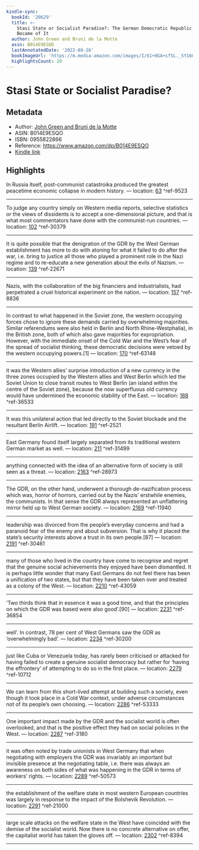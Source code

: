 ```yaml
---
kindle-sync:
  bookId: '20629'
  title: >-
    Stasi State or Socialist Paradise?: The German Democratic Republic and What
    Became of It
  author: John Green and Bruni de la Motte
  asin: B014E9ESQO
  lastAnnotatedDate: '2022-08-26'
  bookImageUrl: 'https://m.media-amazon.com/images/I/61+0GA+sfSL._SY160.jpg'
  highlightsCount: 20
---
```

# Stasi State or Socialist Paradise?
## Metadata
* Author: [John Green and Bruni de la Motte](https://www.amazon.comundefined)
* ASIN: B014E9ESQO
* ISBN: 0955822866
* Reference: https://www.amazon.com/dp/B014E9ESQO
* [Kindle link](kindle://book?action=open&asin=B014E9ESQO)

## Highlights
In Russia itself, post-communist catastroika produced the greatest peacetime economic collapse in modern history. — location: [63](kindle://book?action=open&asin=B014E9ESQO&location=63) ^ref-9523

---
To judge any country simply on Western media reports, selective statistics or the views of dissidents is to accept a one-dimensional picture, and that is what most commentators have done with the communist-run countries. — location: [102](kindle://book?action=open&asin=B014E9ESQO&location=102) ^ref-30379

---
It is quite possible that the denigration of the GDR by the West German establishment has more to do with atoning for what it failed to do after the war, i.e. bring to justice all those who played a prominent role in the Nazi regime and to re-educate a new generation about the evils of Nazism. — location: [139](kindle://book?action=open&asin=B014E9ESQO&location=139) ^ref-22671

---
Nazis, with the collaboration of the big financiers and industrialists, had perpetrated a cruel historical experiment on the nation. — location: [157](kindle://book?action=open&asin=B014E9ESQO&location=157) ^ref-8836

---
In contrast to what happened in the Soviet zone, the western occupying forces chose to ignore these demands carried by overwhelming majorities. Similar referendums were also held in Berlin and North Rhine-Westphalia), in the British zone, both of which also gave majorities for expropriation. However, with the immediate onset of the Cold War and the West’s fear of the spread of socialist thinking, these democratic decisions were vetoed by the western occupying powers.[1] — location: [170](kindle://book?action=open&asin=B014E9ESQO&location=170) ^ref-63148

---
it was the Western allies’ surprise introduction of a new currency in the three zones occupied by the Western allies and West Berlin which led the Soviet Union to close transit routes to West Berlin (an island within the centre of the Soviet zone), because the now superfluous old currency would have undermined the economic stability of the East. — location: [188](kindle://book?action=open&asin=B014E9ESQO&location=188) ^ref-36533

---
It was this unilateral action that led directly to the Soviet blockade and the resultant Berlin Airlift. — location: [191](kindle://book?action=open&asin=B014E9ESQO&location=191) ^ref-2521

---
East Germany found itself largely separated from its traditional western German market as well. — location: [211](kindle://book?action=open&asin=B014E9ESQO&location=211) ^ref-31499

---
anything connected with the idea of an alternative form of society is still seen as a threat. — location: [2163](kindle://book?action=open&asin=B014E9ESQO&location=2163) ^ref-28973

---
The GDR, on the other hand, underwent a thorough de-nazification process which was, horror of horrors, carried out by the Nazis’ erstwhile enemies, the communists. In that sense the GDR always represented an unflattering mirror held up to West German society. — location: [2169](kindle://book?action=open&asin=B014E9ESQO&location=2169) ^ref-11940

---
leadership was divorced from the people’s everyday concerns and had a paranoid fear of the enemy and about subversion. That is why it placed the state’s security interests above a trust in its own people.[87] — location: [2191](kindle://book?action=open&asin=B014E9ESQO&location=2191) ^ref-30461

---
many of those who lived in the country have come to recognise and regret that the genuine social achievements they enjoyed have been dismantled. It is perhaps little wonder that many East Germans do not feel there has been a unification of two states, but that they have been taken over and treated as a colony of the West. — location: [2210](kindle://book?action=open&asin=B014E9ESQO&location=2210) ^ref-43059

---
’Two thirds think that in essence it was a good time, and that the principles on which the GDR was based were also good’.[90] — location: [2231](kindle://book?action=open&asin=B014E9ESQO&location=2231) ^ref-36854

---
well’. In contrast, 78 per cent of West Germans saw the GDR as ‘overwhelmingly bad’. — location: [2234](kindle://book?action=open&asin=B014E9ESQO&location=2234) ^ref-30200

---
just like Cuba or Venezuela today, has rarely been criticised or attacked for having failed to create a genuine socialist democracy but rather for ‘having the effrontery’ of attempting to do so in the first place. — location: [2279](kindle://book?action=open&asin=B014E9ESQO&location=2279) ^ref-10712

---
We can learn from this short-lived attempt at building such a society, even though it took place in a Cold War context, under adverse circumstances not of its people’s own choosing. — location: [2286](kindle://book?action=open&asin=B014E9ESQO&location=2286) ^ref-53333

---
One important impact made by the GDR and the socialist world is often overlooked, and that is the positive effect they had on social policies in the West. — location: [2287](kindle://book?action=open&asin=B014E9ESQO&location=2287) ^ref-3180

---
it was often noted by trade unionists in West Germany that when negotiating with employers the GDR was invariably an important but invisible presence at the negotiating table, i.e. there was always an awareness on both sides of what was happening in the GDR in terms of workers’ rights. — location: [2289](kindle://book?action=open&asin=B014E9ESQO&location=2289) ^ref-50573

---
the establishment of the welfare state in most western European countries was largely in response to the impact of the Bolshevik Revolution. — location: [2291](kindle://book?action=open&asin=B014E9ESQO&location=2291) ^ref-21000

---
large scale attacks on the welfare state in the West have coincided with the demise of the socialist world. Now there is no concrete alternative on offer, the capitalist world has taken the gloves off. — location: [2302](kindle://book?action=open&asin=B014E9ESQO&location=2302) ^ref-8394

---
